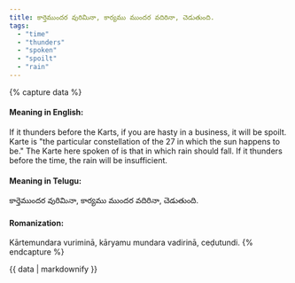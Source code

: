 ```yaml
---
title: కార్తెముందర వురిమినా, కార్యము ముందర వదిరినా, చెడుతుంది.
tags:
  - "time"
  - "thunders"
  - "spoken"
  - "spoilt"
  - "rain"
---
```


{% capture data %}
#### Meaning in English:
If it thunders before the Karts, if you are hasty in a business, it will be spoilt.
Karte is "the particular constellation of the 27 in which the sun happens to be." The Karte here spoken of is that in which rain should fall. If it thunders before the time, the rain will be insufficient.

#### Meaning in Telugu:
కార్తెముందర వురిమినా, కార్యము ముందర వదిరినా, చెడుతుంది.

#### Romanization:
Kārtemundara vuriminā, kāryamu mundara vadirinā, ceḍutundi.
{% endcapture %}

{{ data | markdownify }}


